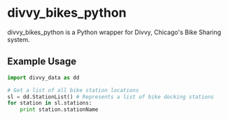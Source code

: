 divvy_bikes_python
==================

divvy_bikes_python is a Python wrapper for Divvy, Chicago's Bike Sharing system. 

Example Usage
---------------------
```python
import divvy_data as dd

# Get a list of all bike station locations
sl = dd.StationList() # Represents a list of bike docking stations
for station in sl.stations:
    print station.stationName
```

